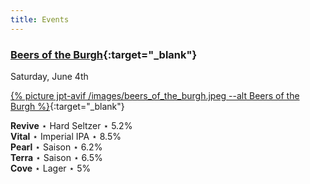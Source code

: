 ```yaml
---
title: Events
---
```




### [Beers of the Burgh](https://www.showclix.com/tickets/BOTB2022){:target="_blank"}
Saturday, June 4th

[{% picture jpt-avif /images/beers_of_the_burgh.jpeg --alt Beers of the Burgh %}](https://www.showclix.com/tickets/BOTB2022){:target="_blank"}

**Revive** ⋆ Hard Seltzer ⋆ 5.2%\
**Vital** ⋆ Imperial IPA ⋆ 8.5%\
**Pearl** ⋆ Saison ⋆ 6.2%\
**Terra** ⋆ Saison ⋆ 6.5%\
**Cove** ⋆ Lager ⋆ 5%
